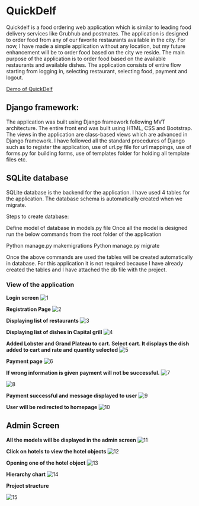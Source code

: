 # QuickDelf

Quickdelf is a food ordering web application which is similar to leading food delivery services like Grubhub and postmates. The application is designed to order food from any of our favorite restaurants available in the city. For now, I have made a simple application without any location, but my future enhancement will be to order food based on the city we reside. The main purpose of the application is to order food based on the available restaurants and available dishes. The application consists of entire flow starting from logging in, selecting restaurant, selecting food, payment and logout.  

[Demo of QuickDelf](https://youtu.be/TdWKZPwwflM)

## Django framework:

The application was built using Django framework following MVT architecture. The entire front end was built using HTML, CSS and Bootstrap. The views in the application are class-based views which are advanced in Django framework. I have followed all the standard procedures of Django such as to register the application, use of url.py file for url mappings, use of forms.py for building forms, use of templates folder for holding all template files etc. 

## SQLite database

SQLite database is the backend for the application. I have used 4 tables for the application. The database schema is automatically created when we migrate. 

Steps to create database:

Define model of database in models.py file 
Once all the model is designed run the below commands from the root folder of the application

Python manage.py makemigrations
Python manage.py migrate

Once the above commands are used the tables will be created automatically in database. For this application it is not required because I have already created the tables and I have attached the db file with the project.

### View of the application

**Login screen**
![1](https://user-images.githubusercontent.com/17997235/40793393-e843aa96-64c1-11e8-8e0e-3a155ddc59b8.png)

**Registration Page**
![2](https://user-images.githubusercontent.com/17997235/40793394-e8528868-64c1-11e8-976d-911e9ae6bf4a.png)

**Displaying list of restaurants**
![3](https://user-images.githubusercontent.com/17997235/40793395-e85fe71a-64c1-11e8-8d3e-ac5e26deeb7d.png)

**Displaying list of dishes in Capital grill**
![4](https://user-images.githubusercontent.com/17997235/40793396-e871e8d4-64c1-11e8-854f-8321068b3153.png)

**Added Lobster and Grand Plateau to cart. Select cart. It displays the dish added to cart and rate and quantity selected**
![5](https://user-images.githubusercontent.com/17997235/40793397-e8827b18-64c1-11e8-9e0a-1375b938e0e1.png)

**Payment page**
![6](https://user-images.githubusercontent.com/17997235/40793398-e8942926-64c1-11e8-9911-bd6dc985ff3b.png)

**If wrong information is given payment will not be successful.**
![7](https://user-images.githubusercontent.com/17997235/40793399-e8c7a7c4-64c1-11e8-9a69-aa1bf6de619b.png)

![8](https://user-images.githubusercontent.com/17997235/40793400-e8ddb802-64c1-11e8-80e3-90d6034a1988.png)

**Payment successful and message displayed to user**
![9](https://user-images.githubusercontent.com/17997235/40793401-e90c84fc-64c1-11e8-857a-dd9bbf143902.png)

**User will be redirected to homepage**
![10](https://user-images.githubusercontent.com/17997235/40793402-e91e99b2-64c1-11e8-8aea-b81cb959e09c.png)

## Admin Screen

**All the models will be displayed in the admin screen**
![11](https://user-images.githubusercontent.com/17997235/40793403-e93d1d42-64c1-11e8-8b73-9a9ee3587312.png)

**Click on hotels to view the hotel objects**
![12](https://user-images.githubusercontent.com/17997235/40793404-e95409e4-64c1-11e8-8679-1f0be4e525c1.png)

**Opening one of the hotel object**
![13](https://user-images.githubusercontent.com/17997235/40793405-e982d0f8-64c1-11e8-9784-8875d9311cf4.png)

**Hierarchy chart**
![14](https://user-images.githubusercontent.com/17997235/40793406-e9aa11fe-64c1-11e8-8133-510fd4795837.png)

**Project structure**

![15](https://user-images.githubusercontent.com/17997235/40793407-e9c95654-64c1-11e8-9451-165e6bbb7ae8.png)




